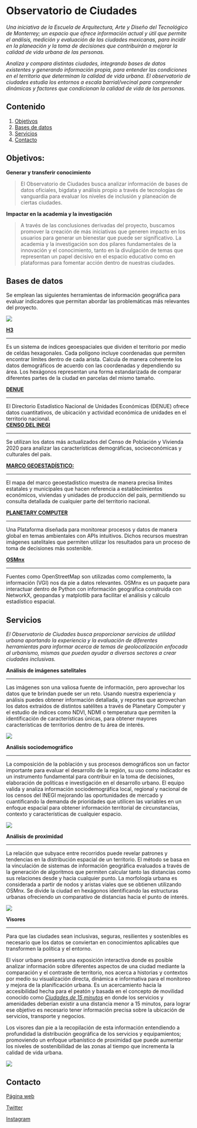 # Observatorio de Ciudades 
_Una iniciativa de la Escuela de Arquitectura, Arte y Diseño del Tecnológico de Monterrey; un espacio que ofrece información actual y útil que permite el análisis, medición y evaluación de las ciudades mexicanas, para incidir en la planeación y la toma de decisiones que contribuirán a mejorar la calidad de vida urbana de las personas._    

_Analiza y compara distintas ciudades, integrando bases de datos existentes y generando información propia, para entender las condiciones en el territorio que determinan la calidad de vida urbana. El observatorio de ciudades estudia los entornos a escala barrial/vecinal para comprender dinámicas y factores que condicionan la calidad de vida de las personas._

## Contenido 
1. [Objetivos](#objetivos)
2. [Bases de datos](#bases-de-datos)
3. [Servicios](#servicios)
4. [Contacto](#contacto)

## Objetivos:

**Generar y transferir conocimiento**

>El Observatorio de Ciudades busca analizar información de bases de datos oficiales, bigdata y análisis propio a través de tecnologías de vanguardia para evaluar los niveles de inclusión y planeación de ciertas ciudades.

**Impactar en la academia y la investigación**

>A través de las conclusiones derivadas del proyecto, buscamos promover la creación de más iniciativas que generen impacto en los usuarios para generar un bienestar que puede ser significativo. La academia y la investigación son dos pilares fundamentales de la innovación y el conocimiento, tanto en la divulgación de temas que representan un papel decisivo en el espacio educativo como en plataformas para fomentar acción dentro de nuestras ciudades.


## Bases de datos 
Se emplean las siguientes herramientas de información geográfica para evaluar indicadores que permitan abordar las problemáticas más relevantes del proyecto. 

![ ](output/figures/Guadalajara_dist_farmacias.png)

[**H3**](https://h3geo.org/docs/)
***
Es un sistema de índices geoespaciales que dividen el territorio por medio de celdas hexagonales. Cada polígono incluye coordenadas que permiten encontrar límites dentro de cada arista. Calcula de manera coherente los datos demográficos de acuerdo con las coordenadas y dependiendo su área. Los hexágonos representan una forma estandarizada de comparar diferentes partes de la ciudad en parcelas del mismo tamaño.   
   
[**DENUE**](https://www.inegi.org.mx/app/mapa/denue/default.aspx)
***
El Directorio Estadístico Nacional de Unidades Económicas (DENUE) ofrece datos cuantitativos, de ubicación y actividad económica de unidades en el territorio nacional.      
[**CENSO DEL INEGI**](https://www.inegi.org.mx/programas/ccpv/2020/default.html#Resultados_generales)
***
Se utilizan los datos más actualizados del  Censo de Población y Vivienda 2020 para analizar las características demográficas, socioeconómicas y culturales del país.

[**MARCO GEOESTADÍSTICO:**](https://www.inegi.org.mx/temas/mg/#Mapa)  
***
El mapa del marco geoestadístico muestra de manera precisa límites estatales y municipales que hacen referencia a establecimientos económicos, viviendas y unidades de producción del país, permitiendo su consulta detallada de cualquier parte del territorio nacional.   

[**PLANETARY COMPUTER**](https://planetarycomputer.microsoft.com/:)
***
Una Plataforma diseñada para monitorear procesos y datos de manera global en temas ambientales con APIs intuitivos. Dichos recursos muestran imágenes satelitales que permiten utilizar los resultados para un proceso de toma de decisiones más sostenible.   

[**OSMnx**](https://osmnx.readthedocs.io/en/latest/)
***
Fuentes como OpenStreetMap son utilizadas como complemento, la información (VGI) nos da pie a datos relevantes. OSMnx es un paquete para interactuar dentro de Python con información geográfica construida con NetworkX, geopandas y matplotlib para facilitar el análisis y cálculo estadístico espacial.  
## Servicios

_El Observatorio de Ciudades busca proporcionar servicios de utilidad urbana aportando la experiencia y la evaluación de diferentes herramientas para informar acerca de temas de geolocalización enfocada al urbanismo, mismas que pueden ayudar a diversos sectores a crear ciudades inclusivas._

**Análisis de imágenes satelitales**
***
Las imágenes son una valiosa fuente de información, pero aprovechar los datos que te brindan puede ser un reto. Usando nuestra experiencia y análisis puedes obtener información detallada, y reportes que aprovechan los datos extraídos de distintos satélites a través de Planetary Computer y  el estudio de índices como NDVI, NDMI o temperatura que permiten la identificación de características únicas, para obtener mayores características de territorios dentro de tu área de interés.

![](https://raw.githubusercontent.com/avdesni/Imagenes_Observatorio/main/NDVI_AGS_IMGN_SAT.png)


**Análisis sociodemográfico**
***
La composición de la población y sus procesos demográficos son un factor importante para evaluar el desarrollo de la región, su uso como indicador es un instrumento fundamental para contribuir en la toma de decisiones, elaboración de políticas e investigación en el desarrollo urbano. El equipo valida y analiza información sociodemográfica local, regional y nacional de los censos del INEGI mejorando las oportunidades de mercado y cuantificando la demanda de prioridades que utilicen las variables en un enfoque espacial para obtener información territorial de circunstancias, contexto y características de cualquier espacio. 

![](https://raw.githubusercontent.com/avdesni/Imagenes_Observatorio/main/QRO__ANÁLISIS_SOCIODEMOGRÁFICO.png)

**Análisis de proximidad**
***
La relación que subyace entre recorridos puede revelar patrones y tendencias en la distribución espacial de un territorio. El método se basa en la vinculación de sistemas de información geográfica evaluados a través de la generación de algoritmos que permiten calcular tanto las distancias como sus relaciones desde y hacia cualquier punto.
La morfología urbana es considerada a partir de nodos y aristas viales que se obtienen utilizando OSMnx. Se divide la ciudad en hexágonos identificando las estructuras urbanas ofreciendo un comparativo de distancias hacia el punto de interés.


![](https://raw.githubusercontent.com/avdesni/Imagenes_Observatorio/main/Prox_index.png)

**Visores**
***
Para que las ciudades sean inclusivas, seguras, resilientes y sostenibles es necesario que los datos se conviertan en conocimientos aplicables que transformen la política y el entorno.

El visor urbano presenta una exposición interactiva donde es posible analizar información sobre diferentes aspectos de una ciudad mediante la comparación y el contraste de territorio, nos acerca a historias y contextos por medio su visualización directa, dinámica e informativa para el monitoreo y mejora de la planificación urbana. Es un acercamiento hacia la accesibilidad hecha para el peatón y basada en el concepto de movilidad conocido como [_Ciudades de 15 minutos_](https://www.mdpi.com/2624-6511/4/1/6) en donde los servicios y amenidades deberían existir a una distancia menor a 15 minutos, para lograr ese objetivo es necesario tener información precisa sobre la ubicación de servicios, transporte y negocios.   

Los visores dan pie a la recopilación de esta información entendiendo a profundidad la distribución geográfica de los servicios y equipamientos; promoviendo un enfoque urbanístico de proximidad que puede aumentar los niveles de sostenibilidad de las zonas al tiempo que incrementa la calidad de vida urbana.


![](https://raw.githubusercontent.com/avdesni/Imagenes_Observatorio/main/Visores.png)


## Contacto

[Página web](https://observatoriodeciudades.mx/)

[Twitter](https://twitter.com/observacdstec?lang=es)

[Instagram](https://www.instagram.com/observaciudades.tec/)


